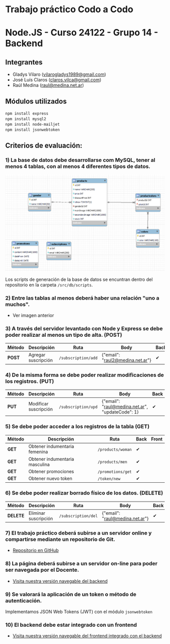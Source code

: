 # Trabajo práctico Codo a Codo
# Node.JS - Curso 24122 - Grupo 14 - Backend

## Integrantes
- Gladys Vilaro (vilarogladys1989@gmail.com)
- José Luís Claros (claros.vilca@gmail.com)
- Raúl Medina (raul@medina.net.ar)

## Módulos utilizados
```sh
npm install express
npm install mysql2
npm install node-mailjet
npm install jsonwebtoken
```

## Criterios de evaluación:

### 1) La base de datos debe desarrollarse com MySQL, tener al menos 4 tablas, con al menos 4 diferentes tipos de datos.

![DER](./img/der.png)

Los scripts de generación de la base de datos se encuntran dentro del repositorio en la carpeta `/src/db/scripts`.

### 2) Entre las tablas al menos deberá haber una relación "uno a muchos".

- Ver imagen anterior

### 3) A través del servidor levantado con Node y Express se debe poder realizar al menos un tipo de alta. (POST)
| Método | Descripción | Ruta | Body | Back | Front |
| ------ | ------ | ------ | ------ | ------ | ------ |
| **POST** | Agregar suscripción | `/subscription/add` | {"email": "raul2@medina.net.ar"} | &#x2714; | |

### 4) De la misma forma se debe poder realizar modificaciones de los registros. (PUT)
| Método | Descripción | Ruta | Body | Back | Front |
| ------ | ------ | ------ | ------ | ------ | ------ |
| **PUT** | Modificar suscripción | `/subscription/upd` | {"email": "raul@medina.net.ar", "updateCode": 1} | &#x2714; | |

### 5) Se debe poder acceder a los registros de la tabla (GET)
| Método | Descripción | Ruta | Back | Front |
| ------ | ------ | ------ | ------ | ------ |
| **GET** | Obtener indumentaria femenina | `/products/woman` | &#x2714; |  |
| **GET** | Obtener indumentaria masculina | `/products/men` | &#x2714; |  |
| **GET** | Obtener promociones | `/promotions/get` | &#x2714; | |
| **GET** | Obtener nuevo token | `/token/new` | &#x2714; |  |

### 6) Se debe poder realizar borrado físico de los datos. (DELETE)
| Método | Descripción | Ruta | Body | Back | Front |
| ------ | ------ | ------ | ------ | ------ | ------ |
| **DELETE** | Eliminar suscripción | `/subscription/del` | {"email": "raul@medina.net.ar"} | &#x2714; | |

### 7) El trabajo práctico deberá subirse a un servidor online y compartirse mediante un repositorio de Git.
- [Repositorio en GitHub](https://github.com/raulmedinaAR/Grupo14-NodeJS-Backend-Old.git)

### 8) La página deberá subirse a un servidor on-line para poder ser navegada por el Docente.
- [Visita nuestra versión navegable del backend](PENDIENTE!!!)

### 9) Se valorará la aplicación de un token o método de autenticación.
Implementamos JSON Web Tokens (JWT) con el módulo `jsonwebtoken`

### 10) El backend debe estar integrado con un frontend
- [Visita nuestra versión navegable del frontend integrado con el backend](https://grupo14.netlify.app/)
